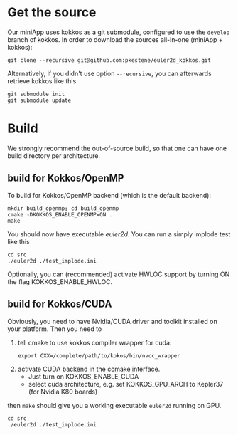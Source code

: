 # Get the source

Our miniApp uses kokkos as a git submodule, configured to use the `develop` branch of kokkos.
In order to download the sources all-in-one (miniApp + kokkos):

```shell
git clone --recursive git@github.com:pkestene/euler2d_kokkos.git
```

Alternatively, if you didn't use option `--recursive`, you can afterwards retrieve kokkos like this
```shell
git submodule init
git submodule update
```

# Build

We strongly recommend the out-of-source build, so that one can have one build directory per architecture.

## build for Kokkos/OpenMP

To build for Kokkos/OpenMP backend (which is the default backend):
```shell
mkdir build_openmp; cd build_openmp
cmake -DKOKKOS_ENABLE_OPENMP=ON ..
make
```

You should now have executable *euler2d*. You can run a simply implode test like this
```shell
cd src
./euler2d ./test_implode.ini
```

Optionally, you can (recommended) activate HWLOC support by turning ON the flag KOKKOS_ENABLE_HWLOC.


## build for Kokkos/CUDA

Obviously, you need to have Nvidia/CUDA driver and toolkit installed on your platform.
Then you need to
 1. tell cmake to use kokkos compiler wrapper for cuda:
    ```shell
    export CXX=/complete/path/to/kokos/bin/nvcc_wrapper
    ```
 2. activate CUDA backend in the ccmake interface. 
    * Just turn on KOKKOS_ENABLE_CUDA 
    * select cuda architecture, e.g. set KOKKOS_GPU_ARCH to Kepler37 (for Nvidia K80 boards)

then `make` should give you a working executable `euler2d` running on GPU.

```shell
cd src
./euler2d ./test_implode.ini
```

